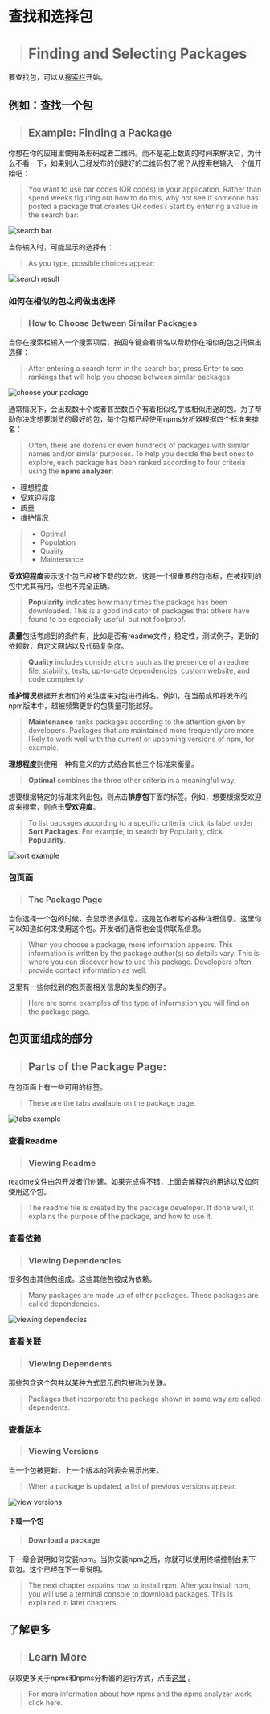 # 查找和选择包

> # Finding and Selecting Packages

要查找包，可以从[搜索栏](https://npmjs.com)开始。

## 例如：查找一个包

> ## Example: Finding a Package

你想在你的应用里使用条形码或者二维码。而不是花上数周的时间来解决它，为什么不看一下，如果别人已经发布的创建好的二维码包了呢？从搜索栏输入一个值开始吧：

> You want to use bar codes (QR codes) in your application. Rather than spend weeks figuring out how to do this, why not see if someone has posted a package that creates QR codes? Start by entering a value in the search bar:

![search bar](https://docs.npmjs.com/images/small-search-bar-qr.png)

当你输入时，可能显示的选择有：

> As you type, possible choices appear:

![search result](https://docs.npmjs.com/images/search-results-qr-scanner-what-is-npm.png)

### 如何在相似的包之间做出选择

> ### How to Choose Between Similar Packages

当你在搜索栏输入一个搜索项后，按回车键查看排名以帮助你在相似的包之间做出选择：

> After entering a search term in the search bar, press Enter to see rankings that will help you choose between similar packages:

![choose your package](https://docs.npmjs.com/images/qr-image-help-u-choose.png)

通常情况下，会出现数十个或者甚至数百个有着相似名字或相似用途的包。为了帮助你决定想要浏览的最好的包，每个包都已经使用npms分析器根据四个标准来排名：

> Often, there are dozens or even hundreds of packages with similar names and/or similar purposes. To help you decide the best ones to explore, each package has been ranked according to four criteria using the **npms analyzer**:

- 理想程度
- 受欢迎程度
- 质量
- 维护情况

> - Optimal
> - Population
> - Quality
> - Maintenance

**受欢迎程度**表示这个包已经被下载的次数。这是一个很重要的包指标，在被找到的包中尤其有用，但也不完全正确。

> **Popularity** indicates how many times the package has been downloaded. This is a good indicator of packages that others have found to be especially useful, but not foolproof.

**质量**包括考虑到的条件有，比如是否有readme文件，稳定性，测试例子，更新的依赖数，自定义网站以及代码复杂度。

> **Quality** includes considerations such as the presence of a readme file, stability, tests, up-to-date dependencies, custom website, and code complexity.

**维护情况**根据开发者们的关注度来对包进行排名。例如，在当前或即将发布的npm版本中，越被频繁更新的包质量可能越好。

> **Maintenance** ranks packages according to the attention given by developers. Packages that are maintained more frequently are more likely to work well with the current or upcoming versions of npm, for example.

**理想程度**则使用一种有意义的方式结合其他三个标准来衡量。

> **Optimal** combines the three other criteria in a meaningful way.

想要根据特定的标准来列出包，则点击**排序包**下面的标签。例如，想要根据受欢迎度来搜索，则点击**受欢迎度**。

> To list packages according to a specific criteria, click its label under **Sort Packages**. For example, to search by Popularity, click **Popularity**.

![sort example](https://docs.npmjs.com/images/qr-sort-criteria-blowup.png)



### 包页面


> ### The Package Page

当你选择一个包的时候，会显示很多信息。这是包作者写的各种详细信息。这里你可以知道如何来使用这个包。开发者们通常也会提供联系信息。

> When you choose a package, more information appears. This information is written by the package author(s) so details vary. This is where you can discover how to use this package. Developers often provide contact information as well.

这里有一些你找到的包页面相关信息的类型的例子。

> Here are some examples of the type of information you will find on the package page.

##  包页面组成的部分


> ## Parts of the Package Page:

在包页面上有一些可用的标签。

> These are the tabs available on the package page.

![tabs example](https://docs.npmjs.com/images/package-choices.png)

### 查看Readme

> ### Viewing Readme

readme文件由包开发者们创建。如果完成得不错，上面会解释包的用途以及如何使用这个包。

> The readme file is created by the package developer. If done well, it explains the purpose of the package, and how to use it.

### 查看依赖

> ### Viewing Dependencies

很多包由其他包组成。这些其他包被成为依赖。

> Many packages are made up of other packages. These packages are called dependencies.

![viewing dependecies](https://docs.npmjs.com/images/package-viewing-dependencies.png)

### 查看关联

> ### Viewing Dependents

那些包含这个包并以某种方式显示的包被称为关联。

> Packages that incorporate the package shown in some way are called dependents.

### 查看版本
> ### Viewing Versions

当一个包被更新，上一个版本的列表会展示出来。

> When a package is updated, a list of previous versions appear.

![view versions](https://docs.npmjs.com/images/package-viewing-versions.png)



#### 下载一个包
> #### Download a package

下一章会说明如何安装npm。当你安装npm之后，你就可以使用终端控制台来下载包。这个已经在下一章说明。

>  The next chapter explains how to install npm. After you install npm, you will use a terminal console to download packages. This is explained in later chapters.

## 了解更多
> ## Learn More

获取更多关于npms和npms分析器的运行方式，点击[这里](https://npms.io/about) 。

> For more information about how npms and the npms analyzer work, click here.